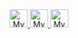 <div align="center">
  <a href="https://www.instagram.com/rodrigo_roch.a/">
    <img src="https://i.ibb.co/1zNNhtn/insta-logo.png" alt="My Insta" height="32">
  </a>
  <a href="https://www.linkedin.com/in/f-rodrigo-rocha/">
    <img src="https://i.ibb.co/fN6SKs1/linkedin-logo.png" alt="My Linkedin" height="32">
  </a>
  <a href="https://wa.me/5588996850205">
    <img src="https://i.ibb.co/8ddxj3c/whatsapp-logo.png" alt="My Whatsapp" height="32">
  </a>
</div>
